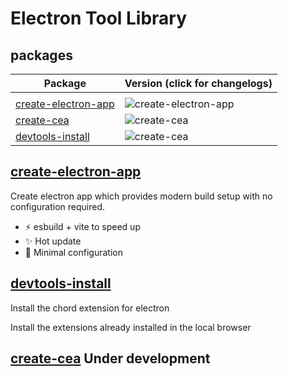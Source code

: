 # Electron Tool Library

## packages

| Package                                        | Version (click for changelogs)                                                                                       |
| ---------------------------------------------- | :------------------------------------------------------------------------------------------------------------------- |
|                                                |
| [create-electron-app](packages/cli)            | ![create-electron-app](https://img.shields.io/npm/v/@zzhaon/create-electron-app?color=red&label=create-electron-app) |
| [create-cea](packages/create-templates/)       | ![create-cea](https://img.shields.io/npm/v/create-cea?color=red&label=create-cea)                                    |
| [devtools-install](packages/devtools-install/) | ![create-cea](https://img.shields.io/npm/v/@zzhaon/devtools-install?color=red&label=@zzhaon/devtools-install)                        |

## [create-electron-app](packages/cli)

Create electron app which provides modern build setup with no configuration required.

- ⚡ esbuild + vite to speed up
- ✨ Hot update
- 💎 Minimal configuration

## [devtools-install](packages/devtools-install)

Install the chord extension for electron

Install the extensions already installed in the local browser

## [create-cea](packages/create-cea) Under development